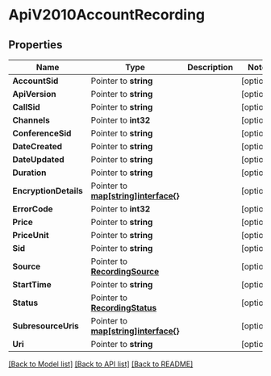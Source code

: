 # ApiV2010AccountRecording

## Properties

Name | Type | Description | Notes
------------ | ------------- | ------------- | -------------
**AccountSid** | Pointer to **string** |  | [optional] 
**ApiVersion** | Pointer to **string** |  | [optional] 
**CallSid** | Pointer to **string** |  | [optional] 
**Channels** | Pointer to **int32** |  | [optional] 
**ConferenceSid** | Pointer to **string** |  | [optional] 
**DateCreated** | Pointer to **string** |  | [optional] 
**DateUpdated** | Pointer to **string** |  | [optional] 
**Duration** | Pointer to **string** |  | [optional] 
**EncryptionDetails** | Pointer to [**map[string]interface{}**](.md) |  | [optional] 
**ErrorCode** | Pointer to **int32** |  | [optional] 
**Price** | Pointer to **string** |  | [optional] 
**PriceUnit** | Pointer to **string** |  | [optional] 
**Sid** | Pointer to **string** |  | [optional] 
**Source** | Pointer to [**RecordingSource**](recording_source.md) |  | [optional] 
**StartTime** | Pointer to **string** |  | [optional] 
**Status** | Pointer to [**RecordingStatus**](recording_status.md) |  | [optional] 
**SubresourceUris** | Pointer to [**map[string]interface{}**](.md) |  | [optional] 
**Uri** | Pointer to **string** |  | [optional] 

[[Back to Model list]](../README.md#documentation-for-models) [[Back to API list]](../README.md#documentation-for-api-endpoints) [[Back to README]](../README.md)


